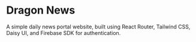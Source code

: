 # Dragon News

A simple daily news portal website, built using React Router, Tailwind CSS, Daisy UI, and Firebase SDK for authentication.

